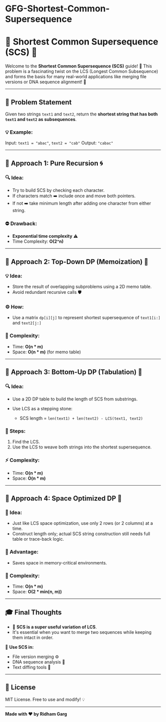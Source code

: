 # GFG-Shortest-Common-Supersequence

# 🌟 Shortest Common Supersequence (SCS) 🚀

Welcome to the **Shortest Common Supersequence (SCS)** guide! 🎯 This problem is a fascinating twist on the LCS (Longest Common Subsequence) and forms the basis for many real-world applications like merging file versions or DNA sequence alignment! 🧬

---

## 📘 Problem Statement

Given two strings `text1` and `text2`, return the **shortest string that has both `text1` and `text2` as subsequences**.

### 💡 Example:

Input: `text1 = "abac"`, `text2 = "cab"`
Output: `"cabac"`

---

## 🧵 Approach 1: Pure Recursion 🌀

### 🔍 Idea:

* Try to build SCS by checking each character.
* If characters match ➡️ include once and move both pointers.
* If not ➡️ take minimum length after adding one character from either string.

### ⛔ Drawback:

* **Exponential time complexity** ⚠️
* Time Complexity: **O(2^n)**

---

## 🧠 Approach 2: Top-Down DP (Memoization) 🧠

### 💡 Idea:

* Store the result of overlapping subproblems using a 2D memo table.
* Avoid redundant recursive calls 🛡️

### ⚙️ How:

* Use a matrix `dp[i][j]` to represent shortest supersequence of `text1[i:]` and `text2[j:]`

### 🧮 Complexity:

* Time: **O(n \* m)**
* Space: **O(n \* m)** (for memo table)

---

## 🧊 Approach 3: Bottom-Up DP (Tabulation) 🧊

### 🔍 Idea:

* Use a 2D DP table to build the length of SCS from substrings.
* Use LCS as a stepping stone:

  * SCS length = `len(text1) + len(text2) - LCS(text1, text2)`

### 🚀 Steps:

1. Find the LCS.
2. Use the LCS to weave both strings into the shortest supersequence.

### ⚡ Complexity:

* Time: **O(n \* m)**
* Space: **O(n \* m)**

---

## 💼 Approach 4: Space Optimized DP 💾

### 🧠 Idea:

* Just like LCS space optimization, use only 2 rows (or 2 columns) at a time.
* Construct length only; actual SCS string construction still needs full table or trace-back logic.

### 🌟 Advantage:

* Saves space in memory-critical environments.

### 🚀 Complexity:

* Time: **O(n \* m)**
* Space: **O(2 \* min(n, m))**

---

## 🎓 Final Thoughts

* 🧬 **SCS is a super useful variation of LCS**.
* It's essential when you want to merge two sequences while keeping them intact in order.

🔁 **Use SCS in:**

* File version merging ⚙️
* DNA sequence analysis 🧬
* Text diffing tools 📝

---

## 📜 License

MIT License. Free to use and modify! 💡

---

**Made with ❤️ by Ridham Garg**
